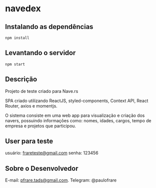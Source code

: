 # navedex

## Instalando as dependências
```
npm install
```
## Levantando o servidor
```
npm start
```
## Descrição

Projeto de teste criado para Nave.rs

SPA criado utilizando ReactJS, styled-components, Context API, React Router, axios e momentjs.

O sistema consiste em uma web app para visualização e criação dos navers, possuindo informações como: nomes, idades, cargos, tempo de empresa e projetos que participou.

## User para teste

usuário: frareteste@gmail.com
senha: 123456

## Sobre o Desenvolvedor
E-mail: pfrare.tads@gmail.com. 
Telegram: @paulofrare
